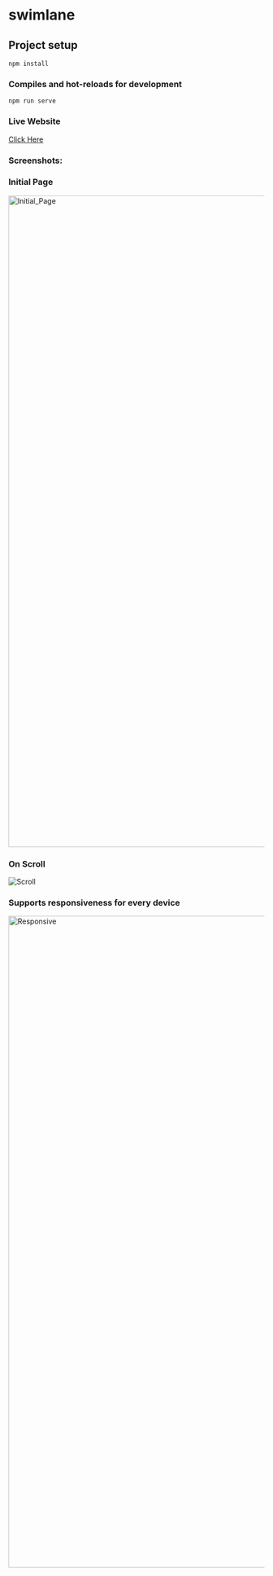 # swimlane

## Project setup
```
npm install
```

### Compiles and hot-reloads for development
```
npm run serve
```

### Live Website

<a href="https://665c25c137abf61cf0ca1ce3--soft-praline-6d56bd.netlify.app/">Click Here<a>

### Screenshots:
### Initial Page

<img width="1280" alt="Initial_Page" src="https://github.com/VinayakOulkar/SwimLane/assets/128286075/4ce3afea-c515-422b-a6c6-357fceea96ad">

### On Scroll

![Scroll](https://github.com/VinayakOulkar/SwimLane/assets/128286075/ad89ba67-5c79-4fad-a569-690d130afc99)

### Supports responsiveness for every device

<img width="1280" alt="Responsive" src="https://github.com/VinayakOulkar/SwimLane/assets/128286075/32782ef5-b2de-4db5-8848-4ac583bd31b2">


